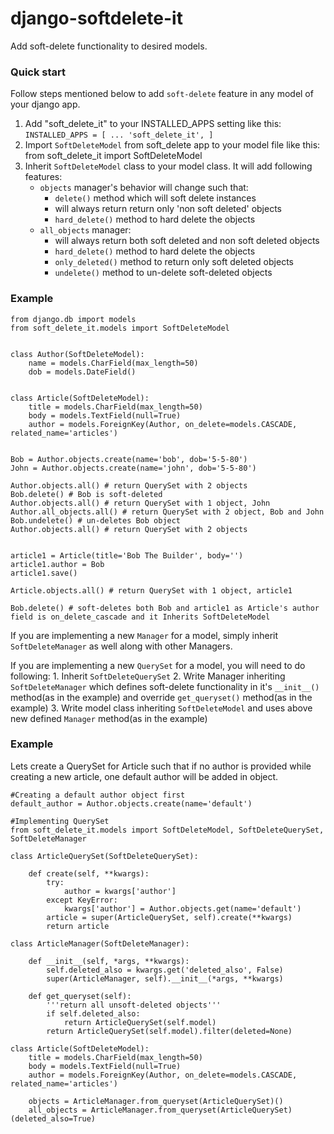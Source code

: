 # django-softdelete-it


Add soft-delete functionality to desired models.

### Quick start

Follow steps mentioned below to add `soft-delete` feature in any model of your django app.

1. Add "soft_delete_it" to your INSTALLED_APPS setting like this:
        ```
        INSTALLED_APPS = [
          ...
          'soft_delete_it',
         ]
         ```
2. Import `SoftDeleteModel` from soft_delete app to your model file like this:
      from soft_delete_it import SoftDeleteModel
3. Inherit `SoftDeleteModel` class to your model class. It will add following features:
    - `objects` manager's behavior will change such that:
        - `delete()` method which will soft delete instances
        - will always return  return only 'non soft deleted' objects
        - `hard_delete()` method to hard delete the objects
    - `all_objects` manager:
        - will always return both soft deleted and non soft deleted objects
        - `hard_delete()` method to hard delete the objects
        - `only_deleted()` method to return only soft deleted objects
        - `undelete()` method to un-delete soft-deleted objects


### Example
```
from django.db import models
from soft_delete_it.models import SoftDeleteModel


class Author(SoftDeleteModel):
    name = models.CharField(max_length=50)
    dob = models.DateField()


class Article(SoftDeleteModel):
    title = models.CharField(max_length=50)
    body = models.TextField(null=True)
    author = models.ForeignKey(Author, on_delete=models.CASCADE, related_name='articles')


Bob = Author.objects.create(name='bob', dob='5-5-80')
John = Author.objects.create(name='john', dob='5-5-80')

Author.objects.all() # return QuerySet with 2 objects
Bob.delete() # Bob is soft-deleted
Author.objects.all() # return QuerySet with 1 object, John
Author.all_objects.all() # return QuerySet with 2 object, Bob and John
Bob.undelete() # un-deletes Bob object
Author.objects.all() # return QuerySet with 2 objects


article1 = Article(title='Bob The Builder', body='')
article1.author = Bob
article1.save()

Article.objects.all() # return QuerySet with 1 object, article1

Bob.delete() # soft-deletes both Bob and article1 as Article's author field is on_delete_cascade and it Inherits SoftDeleteModel

```

If you are implementing a new `Manager`  for a model, simply inherit `SoftDeleteManager` as well along with other Managers.

If you are implementing a new `QuerySet` for a model, you will need to do following:
    1. Inherit `SoftDeleteQuerySet`
    2. Write Manager inheriting `SoftDeleteManager` which defines soft-delete functionality in it's `__init__()` method(as in the example) and override `get_queryset()` method(as in the example)
    3. Write model class inheriting `SoftDeleteModel` and uses above new defined `Manager` method(as in the example)

### Example

Lets create a QuerySet for Article such that if no author is provided while creating a new article, one default author will be added in object.

```
#Creating a default author object first
default_author = Author.objects.create(name='default')

#Implementing QuerySet
from soft_delete_it.models import SoftDeleteModel, SoftDeleteQuerySet, SoftDeleteManager

class ArticleQuerySet(SoftDeleteQuerySet):

    def create(self, **kwargs):
        try:
            author = kwargs['author']
        except KeyError:
            kwargs['author'] = Author.objects.get(name='default')
        article = super(ArticleQuerySet, self).create(**kwargs)
        return article

class ArticleManager(SoftDeleteManager):

    def __init__(self, *args, **kwargs):
        self.deleted_also = kwargs.get('deleted_also', False)
        super(ArticleManager, self).__init__(*args, **kwargs)

    def get_queryset(self):
        '''return all unsoft-deleted objects'''
        if self.deleted_also:
            return ArticleQuerySet(self.model)
        return ArticleQuerySet(self.model).filter(deleted=None)

class Article(SoftDeleteModel):
    title = models.CharField(max_length=50)
    body = models.TextField(null=True)
    author = models.ForeignKey(Author, on_delete=models.CASCADE, related_name='articles')

    objects = ArticleManager.from_queryset(ArticleQuerySet)()
    all_objects = ArticleManager.from_queryset(ArticleQuerySet)(deleted_also=True)

```

